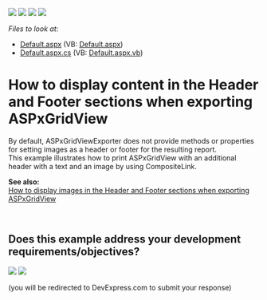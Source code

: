 <!-- default badges list -->
![](https://img.shields.io/endpoint?url=https://codecentral.devexpress.com/api/v1/VersionRange/128539384/10.2.8%2B)
[![](https://img.shields.io/badge/Open_in_DevExpress_Support_Center-FF7200?style=flat-square&logo=DevExpress&logoColor=white)](https://supportcenter.devexpress.com/ticket/details/E3184)
[![](https://img.shields.io/badge/📖_How_to_use_DevExpress_Examples-e9f6fc?style=flat-square)](https://docs.devexpress.com/GeneralInformation/403183)
[![](https://img.shields.io/badge/💬_Leave_Feedback-feecdd?style=flat-square)](#does-this-example-address-your-development-requirementsobjectives)
<!-- default badges end -->
<!-- default file list -->
*Files to look at*:

* [Default.aspx](./CS/WebSite/Default.aspx) (VB: [Default.aspx](./VB/WebSite/Default.aspx))
* [Default.aspx.cs](./CS/WebSite/Default.aspx.cs) (VB: [Default.aspx.vb](./VB/WebSite/Default.aspx.vb))
<!-- default file list end -->
# How to display content in the Header and Footer sections when exporting ASPxGridView


<p>By default, ASPxGridViewExporter does not provide methods or properties for setting images as a header or footer for the resulting report.  <br />
This example illustrates how to print ASPxGridView with an additional header with a text and an image by using CompositeLink.</p><p><strong>S</strong><strong>ee also:</strong><br />
<a href="https://www.devexpress.com/Support/Center/p/E1935">How to display images in the Header and Footer sections when exporting ASPxGridView</a></p>

<br/>


<!-- feedback -->
## Does this example address your development requirements/objectives?

[<img src="https://www.devexpress.com/support/examples/i/yes-button.svg"/>](https://www.devexpress.com/support/examples/survey.xml?utm_source=github&utm_campaign=asp-net-web-forms-grid-export-display-content-in-header-and-footer&~~~was_helpful=yes) [<img src="https://www.devexpress.com/support/examples/i/no-button.svg"/>](https://www.devexpress.com/support/examples/survey.xml?utm_source=github&utm_campaign=asp-net-web-forms-grid-export-display-content-in-header-and-footer&~~~was_helpful=no)

(you will be redirected to DevExpress.com to submit your response)
<!-- feedback end -->
